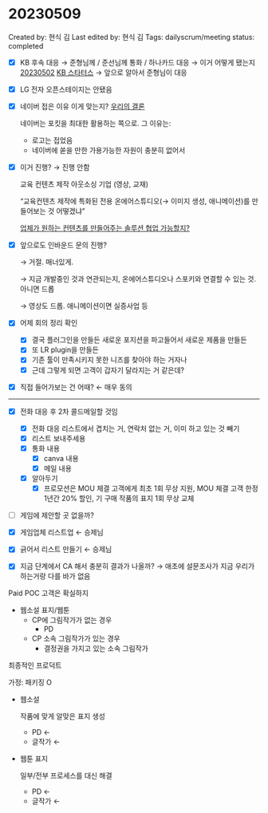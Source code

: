 # 20230509

Created by: 현식 김
Last edited by: 현식 김
Tags: dailyscrum/meeting
status: completed

- [x]  KB 후속 대응 → 준형님께 / 준선님께 통화 / 하나카드 대응  → 이거 어떻게 됐는지 [20230502](20230502%209c2edd8cff9244fd888e4ae136b2ccc2.md) [KB 스타터스](KB%20%E1%84%89%E1%85%B3%E1%84%90%E1%85%A1%E1%84%90%E1%85%A5%E1%84%89%E1%85%B3%2007473baa736b4a45aca3ba1198590137.md) → 앞으로 알아서 준형님이 대응
- [x]  LG 전자 오픈스테이지는 안됐음
- [x]  네이버 접은 이유 이게 맞는지? [우리의 결론](%E1%84%82%E1%85%A6%E1%84%8B%E1%85%B5%E1%84%87%E1%85%A5%20%E1%84%8F%E1%85%A5%E1%84%86%E1%85%A5%E1%84%89%E1%85%B3%E1%84%89%E1%85%A9%E1%86%AF%E1%84%85%E1%85%AE%E1%84%89%E1%85%A7%E1%86%AB%20%E1%84%86%E1%85%A1%E1%84%8F%E1%85%A6%E1%86%BA%204f4e6e7042e14dd98c907a5a3882633e.md)
    
    네이버는 포킷을 최대한 활용하는 쪽으로. 그 이유는:
    
    - 로고는 접었음
    - 네이버에 쏟을 만한 가용가능한 자원이 충분히 없어서
- [x]  이거 진행? → 진행 안함
    
    교육 컨텐츠 제작 아웃소싱 기업 (영상, 교재)
    
    “교육컨텐츠 제작에 특화된 전용 온에어스튜디오(→ 이미지 생성, 애니메이션)를 만들어보는 것 어떻겠냐”
    
    [업체가 원하는 컨텐츠를 만들어주는 솔루션 협업 가능할지?](%E1%84%8B%E1%85%B5%E1%86%AB%E1%84%87%E1%85%A1%E1%84%8B%E1%85%AE%E1%86%AB%E1%84%83%E1%85%B3%20%E1%84%8E%E1%85%A6%E1%84%8F%E1%85%B3%209aa034c15d39429793f798ebf52fa9a5.md) 
    
- [x]  앞으로도 인바운드 문의 진행?
    
    → 거절. 매너있게. 
    
    → 지금 개발중인 것과 연관되는지, 온에어스튜디오나 스포키와 연결할 수 있는 것. 아니면 드롭
    
    → 영상도 드롭. 애니메이션이면 실증사업 등
    
- [x]  어제 회의 정리 확인
    - [x]  결국 플러그인을 만들든 새로운 포지션을 파고들어서 새로운 제품을 만들든
    - [x]  또 LR plugin을 만들든
    - [x]  기존 툴이 만족시키지 못한 니즈를 찾아야 하는 거자나
    - [x]  근데 그렇게 되면 고객이 갑자기 달라지는 거 같은데?
- [x]  직접 들어가보는 건 어때? ← 매우 동의

---

- [x]  전화 대응 후 2차 콜드메일할 것임
    - [x]  전화 대응 리스트에서 겹치는 거, 연락처 없는 거, 이미 하고 있는 것 빼기
    - [x]  리스트 보내주세용
    - [x]  통화 내용
        - [x]  canva 내용
        - [x]  메일 내용
    - [x]  알아두기
        - [x]  프로모션은 MOU 체결 고객에게 최초 1회 무상 지원, MOU 체결 고객 한정 1년간 20% 할인, 기 구매 작품의 표지 1회 무상 교체

- [ ]  게임에 제안할 곳 없을까?
- [x]  게임업체 리스트업 ← 승제님
- [x]  긁어서 리스트 만들기 ← 승제님

- [x]  지금 단계에서 CA 해서 충분히 결과가 나올까? → 애초에 설문조사가 지금 우리가 하는거랑 다를 바가 없음

Paid POC 고객은 확실하지

- 웹소설 표지/웹툰
    - CP에 그림작가가 없는 경우
        - PD
    - CP 소속 그림작가가 있는 경우
        - 결정권을 가지고 있는 소속 그림작가

최종적인 프로덕트

가정: 패키징 O

- 웹소설
    
    작품에 맞게 알맞은 표지 생성
    
    - PD ←
    - 글작가 ←
- 웹툰 표지
    
    일부/전부 프로세스를 대신 해결
    
    - PD ←
    - 글작가 ←